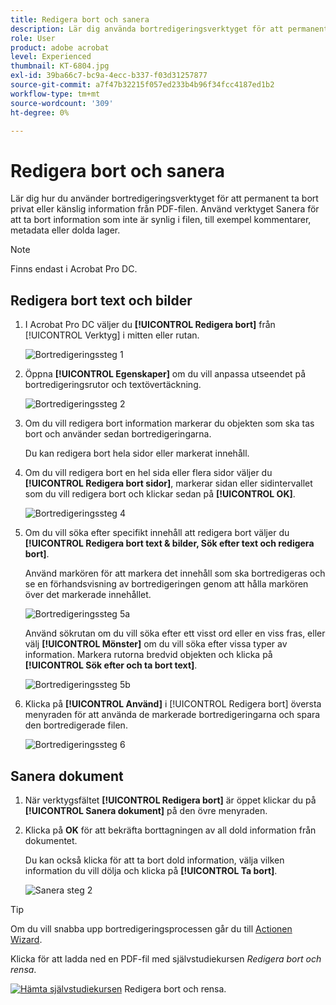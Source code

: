 ```yaml
---
title: Redigera bort och sanera
description: Lär dig använda bortredigeringsverktyget för att permanent ta bort privat eller känslig information från PDF-filen
role: User
product: adobe acrobat
level: Experienced
thumbnail: KT-6804.jpg
exl-id: 39ba66c7-bc9a-4ecc-b337-f03d31257877
source-git-commit: a7f47b32215f057ed233b4b96f34fcc4187ed1b2
workflow-type: tm+mt
source-wordcount: '309'
ht-degree: 0%

---
```


# Redigera bort och sanera

Lär dig hur du använder bortredigeringsverktyget för att permanent ta bort privat eller känslig information från PDF-filen. Använd verktyget Sanera för att ta bort information som inte är synlig i filen, till exempel kommentarer, metadata eller dolda lager.

>[!NOTE]
>
>Finns endast i Acrobat Pro DC.

## Redigera bort text och bilder

1. I Acrobat Pro DC väljer du **[!UICONTROL Redigera bort]** från [!UICONTROL Verktyg] i mitten eller rutan.

   ![Bortredigeringssteg 1](../assets/Redact_1.png)

1. Öppna **[!UICONTROL Egenskaper]** om du vill anpassa utseendet på bortredigeringsrutor och textövertäckning.

   ![Bortredigeringssteg 2](../assets/Redact_2.png)

1. Om du vill redigera bort information markerar du objekten som ska tas bort och använder sedan bortredigeringarna.

   Du kan redigera bort hela sidor eller markerat innehåll.

1. Om du vill redigera bort en hel sida eller flera sidor väljer du **[!UICONTROL Redigera bort sidor]**, markerar sidan eller sidintervallet som du vill redigera bort och klickar sedan på **[!UICONTROL OK]**.

   ![Bortredigeringssteg 4](../assets/Redact_3.png)

1. Om du vill söka efter specifikt innehåll att redigera bort väljer du **[!UICONTROL Redigera bort text &amp; bilder, Sök efter text och redigera bort]**.

   Använd markören för att markera det innehåll som ska bortredigeras och se en förhandsvisning av bortredigeringen genom att hålla markören över det markerade innehållet.

   ![Bortredigeringssteg 5a](../assets/Redact_4.png)

   Använd sökrutan om du vill söka efter ett visst ord eller en viss fras, eller välj **[!UICONTROL Mönster]** om du vill söka efter vissa typer av information. Markera rutorna bredvid objekten och klicka på **[!UICONTROL Sök efter och ta bort text]**.

   ![Bortredigeringssteg 5b](../assets/Redact_5.png)

1. Klicka på **[!UICONTROL Använd]** i [!UICONTROL Redigera bort] översta menyraden för att använda de markerade bortredigeringarna och spara den bortredigerade filen.

   ![Bortredigeringssteg 6](../assets/Redact_6.png)

## Sanera dokument

1. När verktygsfältet **[!UICONTROL Redigera bort]** är öppet klickar du på **[!UICONTROL Sanera dokument]** på den övre menyraden.

1. Klicka på **OK** för att bekräfta borttagningen av all dold information från dokumentet.

   Du kan också klicka för att ta bort dold information, välja vilken information du vill dölja och klicka på **[!UICONTROL Ta bort]**.

   ![Sanera steg 2](../assets/Redact_7.png)

>[!TIP]
>
>Om du vill snabba upp bortredigeringsprocessen går du till [Actionen Wizard](../advanced-tasks/action.md).

Klicka för att ladda ned en PDF-fil med självstudiekursen *Redigera bort och rensa*.

[![Hämta självstudiekursen](../assets/acrobat_PDF_96.png)](../assets/AcrobatDCRedact.pdf) Redigera bort och rensa.
